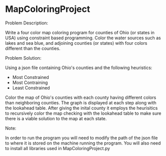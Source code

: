 # MapColoringProject
Problem Description:

Write a four color map coloring program for counties of Ohio (or states in USA) using
constraint based programming. Color the water sources such as lakes and sea blue, and
adjoining counties (or states) with four colors different than the counties.

Problem Solution:

Using a json file containing Ohio's counties and the following heuristics:
- Most Constrained
- Most Contraining
- Least Constrained

Color the map of Ohio's counties with each county having different colors than neighboring
counties. The graph is displayed at each step along with the lookahead table. After giving
the inital county it employs the heurisitics to recursively color the map checking with the
lookahead table to make sure there is a viable solution to the map at each state.

Note:

In order to run the program you will need to modify the path of the json file to where it is
stored on the machine running the program. You will also need to install all libraries used in 
MapColoringProject.py

